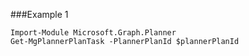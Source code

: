 ###Example 1
```
Import-Module Microsoft.Graph.Planner
Get-MgPlannerPlanTask -PlannerPlanId $plannerPlanId
```
